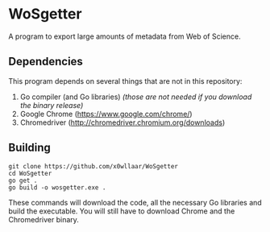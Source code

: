 
# WoSgetter

A program to export large amounts of metadata from Web of Science.

## Dependencies

This program depends on several things that are not in this repository:
1. Go compiler (and Go libraries) *(those are not needed if you download the binary release)*
2. Google Chrome (https://www.google.com/chrome/)
3. Chromedriver (http://chromedriver.chromium.org/downloads)

## Building

    git clone https://github.com/x0wllaar/WoSgetter
    cd WoSgetter
    go get .
    go build -o wosgetter.exe .

These commands will download the code, all the necessary Go libraries and build the executable. You will still have to download Chrome and the Chromedriver binary.
